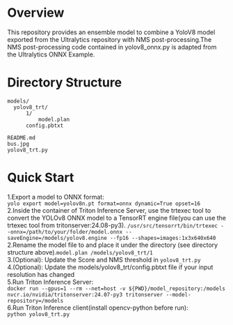 # Overview
This repository provides an ensemble model to combine a YoloV8 model exported from the Ultralytics repository with NMS post-processing.The NMS post-processing code contained in yolov8_onnx.py is adapted from the Ultralytics ONNX Example.

# Directory Structure
    models/
      yolov8_trt/
          1/
              model.plan
          config.pbtxt
  
    README.md
    bus.jpg
    yolov8_trt.py

# Quick Start
1.Export a model to ONNX format:  
    ```yolo export model=yolov8n.pt format=onnx dynamic=True opset=16```   
2.Inside the container of Triton Inference Server, use the trtexec tool to convert the YOLOv8 ONNX model to a TensorRT engine file(you can use the trtexec tool from tritonserver:24.08-py3).
    ```/usr/src/tensorrt/bin/trtexec --onnx=/path/to/your/folder/model.onnx --saveEngine=/models/yolov8.engine --fp16 --shapes=images:1x3x640x640``` 
2.Rename the model file to and place it under the directory (see directory structure above).```model.plan /models/yolov8_trt/1```    
3.(Optional): Update the Score and NMS threshold in ```yolov8_trt.py```   
4.(Optional): Update the models/yolov8_trt/config.pbtxt file if your input resolution has changed   
5.Run Triton Inference Server:   
    ```docker run --gpus=1 --rm --net=host -v ${PWD}/model_repository:/models nvcr.io/nvidia/tritonserver:24.07-py3 tritonserver --model-repository=/models```   
6.Run Triton Inference client(install opencv-python before run):   
    ```python yolov8_trt.py```    
